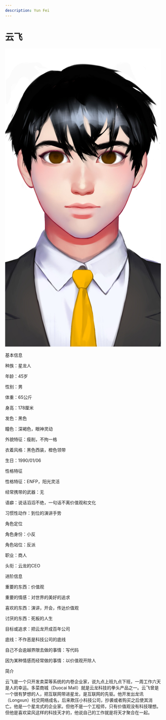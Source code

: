 ```yaml
---
description: Yun Fei
---
```


# 云飞

![云飞](../../.gitbook/assets/yun-fei-.jpg)

基本信息



种族：星龙人

年龄：45岁

性别：男

体重：65公斤

身高：178厘米

发色：黑色

瞳色：深褐色，眼神灵动

外貌特征：瘦削，不拘一格

衣着风格：黑色西装，橙色领带

生日：1990/01/06


性格特征



性格特征：ENFP，阳光灵活

经常携带的武器：无

语癖：说话滔滔不绝，一句话不离价值观和文化

习惯性动作：到位的演讲手势


角色定位



角色身份：小反

角色站位：反派

职业：商人

头衔：云龙的CEO


进阶信息



重要的东西：价值观

重要的情感：对世界的美好的追求

喜欢的东西：演讲，开会，传达价值观

讨厌的东西：死板的人生

目标或追求：把云龙开成百年公司

底线：不作恶是科技公司的底线

自己不会逾越界限去做的事情：写代码

因为某种情感而经常做的事情：以价值观开除人


简介



云飞是一个只开发卖菜等系统的内卷企业家，说九点上班九点下班，一周工作六天是人的幸运。多菜商城（Duocai Mall）就是云龙科技的拳头产品之一。云飞曾是一个很有梦想的人，把互联网带进星龙，是互联网的先驱。他开发出龙讯（Longxun）社交网络成名，后来欺压小科技公司，抄袭或者购买之后使其消亡。他是一个星龙式的企业家。但他不是一个工程师，只有价值观没有科技理想。但他是喜欢梁风这样的科技天才的，他说自己的工作就是将天才聚合在一起。
